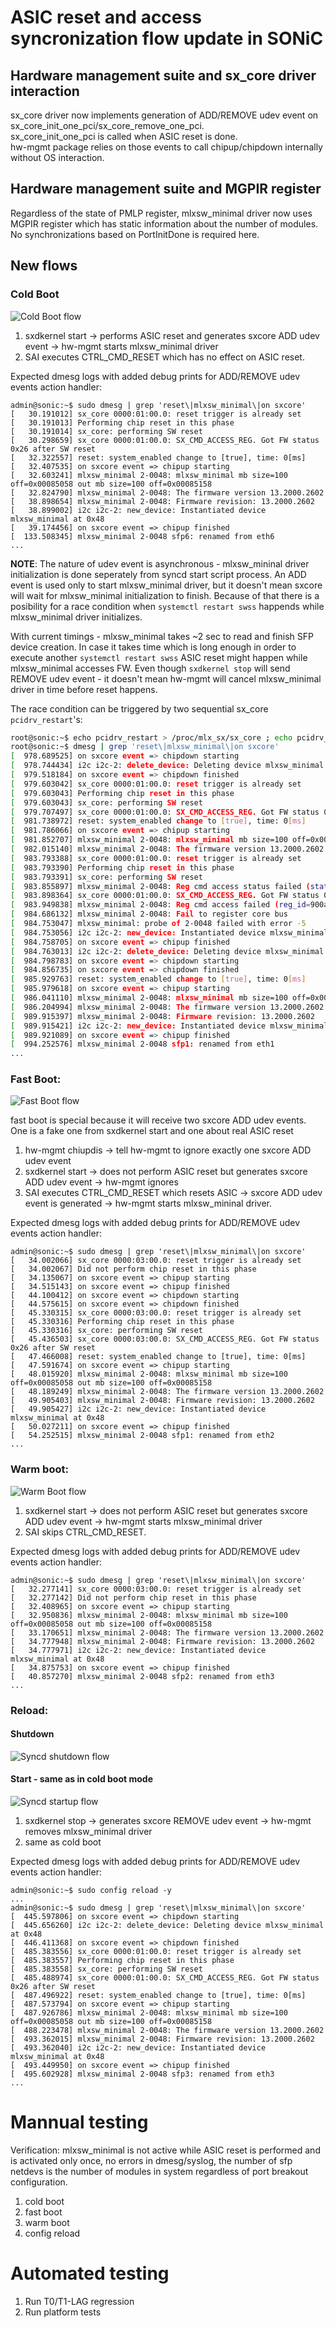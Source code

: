 # ASIC reset and access syncronization flow update in SONiC

## Hardware management suite and sx_core driver interaction

sx_core driver now implements generation of ADD/REMOVE udev event on sx_core_init_one_pci/sx_core_remove_one_pci.<br>
sx_core_init_one_pci is called when ASIC reset is done.<br>
hw-mgmt package relies on those events to call chipup/chipdown internally without OS interaction.

## Hardware management suite and MGPIR register

Regardless of the state of PMLP register, mlxsw_minimal driver now uses MGPIR register which has static information about the number of modules.
No synchronizations based on PortInitDone is required here.

## New flows

### Cold Boot
![Cold Boot flow](/doc/mlnx_only_doc/hw-mgmt-sxcore-cold-boot.svg)

1) sxdkernel start -> performs ASIC reset and generates sxcore ADD udev event -> hw-mgmt starts mlxsw_minimal driver
2) SAI executes CTRL_CMD_RESET which has no effect on ASIC reset.

Expected dmesg logs with added debug prints for ADD/REMOVE udev events action handler:

```
admin@sonic:~$ sudo dmesg | grep 'reset\|mlxsw_minimal\|on sxcore'
[   30.191012] sx_core 0000:01:00.0: reset trigger is already set
[   30.191013] Performing chip reset in this phase
[   30.191014] sx_core: performing SW reset
[   30.298659] sx_core 0000:01:00.0: SX_CMD_ACCESS_REG. Got FW status 0x26 after SW reset
[   32.322557] reset: system_enabled change to [true], time: 0[ms]
[   32.407535] on sxcore event => chipup starting
[   32.603241] mlxsw_minimal 2-0048: mlxsw_minimal mb size=100 off=0x00085058 out mb size=100 off=0x00085158
[   32.824790] mlxsw_minimal 2-0048: The firmware version 13.2000.2602
[   38.898654] mlxsw_minimal 2-0048: Firmware revision: 13.2000.2602
[   38.899002] i2c i2c-2: new_device: Instantiated device mlxsw_minimal at 0x48
[   39.174456] on sxcore event => chipup finished
[  133.508345] mlxsw_minimal 2-0048 sfp6: renamed from eth6
...
```

**NOTE**:
The nature of udev event is asynchronous - mlxsw_mininal driver initialization is done seperately from syncd start script process.
An ADD event is used only to start mlxsw_minimal driver, but it doesn't mean sxcore will wait for mlxsw_minimal initialization to finish. Because of that there is a posibility for a race condition when ```systemctl restart swss``` happends while mlxsw_minimal driver initializes.

With current timings - mlxsw_minimal takes ~2 sec to read and finish SFP device creation. In case it takes time which is long enough in order to execute another ```systemctl restart swss``` ASIC reset might happen while mlxsw_minimal accesses FW.
Even though ```sxdkernel stop``` will send REMOVE udev event - it doesn't mean hw-mgmt will cancel mlxsw_minimal driver in time before reset happens.

The race condition can be triggered by two sequential sx_core ```pcidrv_restart```'s:

```bash
root@sonic:~$ echo pcidrv_restart > /proc/mlx_sx/sx_core ; echo pcidrv_restart > /proc/mlx_sx/sx_core
root@sonic:~$ dmesg | grep 'reset\|mlxsw_minimal\|on sxcore'
[  978.689525] on sxcore event => chipdown starting
[  978.744434] i2c i2c-2: delete_device: Deleting device mlxsw_minimal at 0x48
[  979.518184] on sxcore event => chipdown finished
[  979.603042] sx_core 0000:01:00.0: reset trigger is already set
[  979.603043] Performing chip reset in this phase
[  979.603043] sx_core: performing SW reset
[  979.707497] sx_core 0000:01:00.0: SX_CMD_ACCESS_REG. Got FW status 0x26 after SW reset
[  981.738972] reset: system_enabled change to [true], time: 0[ms]
[  981.786066] on sxcore event => chipup starting
[  981.852707] mlxsw_minimal 2-0048: mlxsw_minimal mb size=100 off=0x00085058 out mb size=100 off=0x00085158
[  982.015140] mlxsw_minimal 2-0048: The firmware version 13.2000.2602
[  983.793388] sx_core 0000:01:00.0: reset trigger is already set
[  983.793390] Performing chip reset in this phase
[  983.793391] sx_core: performing SW reset
[  983.855897] mlxsw_minimal 2-0048: Reg cmd access status failed (status=7f(*UNKNOWN*))
[  983.898364] sx_core 0000:01:00.0: SX_CMD_ACCESS_REG. Got FW status 0x26 after SW reset
[  983.949838] mlxsw_minimal 2-0048: Reg cmd access failed (reg_id=900a(mtmp),type=query)
[  984.686132] mlxsw_minimal 2-0048: Fail to register core bus
[  984.753047] mlxsw_minimal: probe of 2-0048 failed with error -5
[  984.753056] i2c i2c-2: new_device: Instantiated device mlxsw_minimal at 0x48
[  984.758705] on sxcore event => chipup finished
[  984.763013] i2c i2c-2: delete_device: Deleting device mlxsw_minimal at 0x48
[  984.798783] on sxcore event => chipdown starting
[  984.856735] on sxcore event => chipdown finished
[  985.929763] reset: system_enabled change to [true], time: 0[ms]
[  985.979618] on sxcore event => chipup starting
[  986.041110] mlxsw_minimal 2-0048: mlxsw_minimal mb size=100 off=0x00085058 out mb size=100 off=0x00085158
[  986.204994] mlxsw_minimal 2-0048: The firmware version 13.2000.2602
[  989.915397] mlxsw_minimal 2-0048: Firmware revision: 13.2000.2602
[  989.915421] i2c i2c-2: new_device: Instantiated device mlxsw_minimal at 0x48
[  989.921089] on sxcore event => chipup finished
[  994.252576] mlxsw_minimal 2-0048 sfp1: renamed from eth1
...
```


### Fast Boot:

![Fast Boot flow](/doc/mlnx_only_doc/hw-mgmt-sxcore-fast-boot.svg)

fast boot is special because it will receive two sxcore ADD udev events.
One is a fake one from sxdkernel start and one about real ASIC reset

1) hw-mgmt chiupdis -> tell hw-mgmt to ignore exactly one sxcore ADD udev event
2) sxdkernel start -> does not perform ASIC reset but generates sxcore ADD udev event -> hw-mgmt ignores
3) SAI executes CTRL_CMD_RESET which resets ASIC -> sxcore ADD udev event is generated -> hw-mgmt starts mlxsw_mininal driver.

Expected dmesg logs with added debug prints for ADD/REMOVE udev events action handler:

```
admin@sonic:~$ sudo dmesg | grep 'reset\|mlxsw_minimal\|on sxcore'
[   34.002066] sx_core 0000:03:00.0: reset trigger is already set
[   34.002067] Did not perform chip reset in this phase
[   34.135067] on sxcore event => chipup starting
[   34.515143] on sxcore event => chipup finished
[   44.100412] on sxcore event => chipdown starting
[   44.575615] on sxcore event => chipdown finished
[   45.330315] sx_core 0000:03:00.0: reset trigger is already set
[   45.330316] Performing chip reset in this phase
[   45.330316] sx_core: performing SW reset
[   45.436503] sx_core 0000:03:00.0: SX_CMD_ACCESS_REG. Got FW status 0x26 after SW reset
[   47.466008] reset: system_enabled change to [true], time: 0[ms]
[   47.591674] on sxcore event => chipup starting
[   48.015920] mlxsw_minimal 2-0048: mlxsw_minimal mb size=100 off=0x00085058 out mb size=100 off=0x00085158
[   48.189249] mlxsw_minimal 2-0048: The firmware version 13.2000.2602
[   49.905403] mlxsw_minimal 2-0048: Firmware revision: 13.2000.2602
[   49.905427] i2c i2c-2: new_device: Instantiated device mlxsw_minimal at 0x48
[   50.027211] on sxcore event => chipup finished
[   54.252515] mlxsw_minimal 2-0048 sfp1: renamed from eth2
...
```

### Warm boot:

![Warm Boot flow](/doc/mlnx_only_doc/hw-mgmt-sxcore-warm-boot.svg)

1) sxdkernel start -> does not perform ASIC reset but generates sxcore ADD udev event -> hw-mgmt starts mlxsw_minimal driver
2) SAI skips CTRL_CMD_RESET.

Expected dmesg logs with added debug prints for ADD/REMOVE udev events action handler:

```
admin@sonic:~$ sudo dmesg | grep 'reset\|mlxsw_minimal\|on sxcore'
[   32.277141] sx_core 0000:03:00.0: reset trigger is already set
[   32.277142] Did not perform chip reset in this phase
[   32.408965] on sxcore event => chipup starting
[   32.950836] mlxsw_minimal 2-0048: mlxsw_minimal mb size=100 off=0x00085058 out mb size=100 off=0x00085158
[   33.170651] mlxsw_minimal 2-0048: The firmware version 13.2000.2602
[   34.777948] mlxsw_minimal 2-0048: Firmware revision: 13.2000.2602
[   34.777971] i2c i2c-2: new_device: Instantiated device mlxsw_minimal at 0x48
[   34.875753] on sxcore event => chipup finished
[   40.857270] mlxsw_minimal 2-0048 sfp2: renamed from eth3
...
```

### Reload:

#### Shutdown

![Syncd shutdown flow](/doc/mlnx_only_doc/hw-mgmt-sxcore-syncd-stop.svg)

#### Start - same as in cold boot mode

![Syncd startup flow](/doc/mlnx_only_doc/hw-mgmt-sxcore-cold-boot.svg)

1) sxdkernel stop -> generates sxcore REMOVE udev event -> hw-mgmt removes mlxsw_minimal driver
2) same as cold boot

Expected dmesg logs with added debug prints for ADD/REMOVE udev events action handler:

```
admin@sonic:~$ sudo config reload -y
...
admin@sonic:~$ sudo dmesg | grep 'reset\|mlxsw_minimal\|on sxcore'
[  445.597806] on sxcore event => chipdown starting
[  445.656260] i2c i2c-2: delete_device: Deleting device mlxsw_minimal at 0x48
[  446.411368] on sxcore event => chipdown finished
[  485.383556] sx_core 0000:01:00.0: reset trigger is already set
[  485.383557] Performing chip reset in this phase
[  485.383558] sx_core: performing SW reset
[  485.488974] sx_core 0000:01:00.0: SX_CMD_ACCESS_REG. Got FW status 0x26 after SW reset
[  487.496922] reset: system_enabled change to [true], time: 0[ms]
[  487.573794] on sxcore event => chipup starting
[  487.926786] mlxsw_minimal 2-0048: mlxsw_minimal mb size=100 off=0x00085058 out mb size=100 off=0x00085158
[  488.223478] mlxsw_minimal 2-0048: The firmware version 13.2000.2602
[  493.362015] mlxsw_minimal 2-0048: Firmware revision: 13.2000.2602
[  493.362040] i2c i2c-2: new_device: Instantiated device mlxsw_minimal at 0x48
[  493.449950] on sxcore event => chipup finished
[  495.602928] mlxsw_minimal 2-0048 sfp3: renamed from eth3
...

```


# Mannual testing

Verification: mlxsw_minimal is not active while ASIC reset is performed and is activated only once, no errors in dmesg/syslog,
the number of sfp netdevs is the number of modules in system regardless of port breakout configuration.

1) cold boot
2) fast boot
3) warm boot
4) config reload

# Automated testing

1) Run T0/T1-LAG regression
2) Run platform tests


